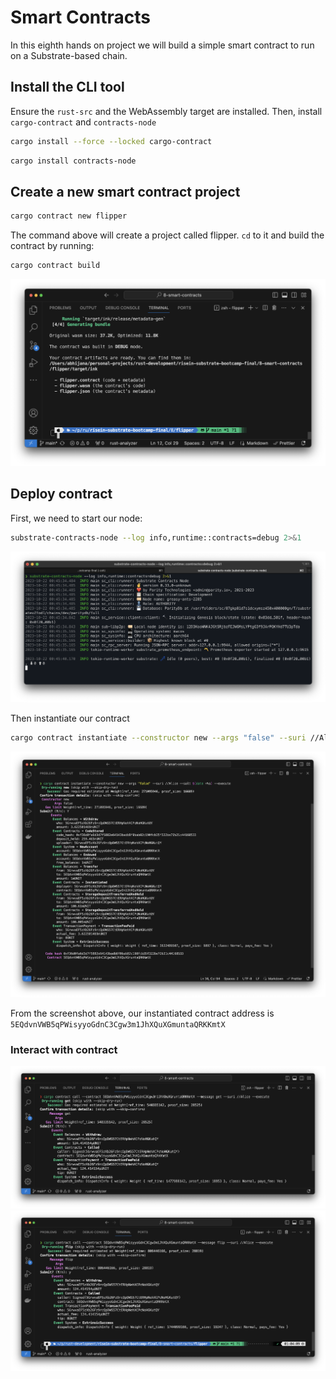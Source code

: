 # Smart Contracts
In this eighth hands on project we will build a simple smart contract to run on a Substrate-based chain.

## Install the CLI tool

Ensure the `rust-src` and the WebAssembly target are installed. Then, install `cargo-contract` and `contracts-node `
```bash
cargo install --force --locked cargo-contract
```

```bash
cargo install contracts-node
```

## Create a new smart contract project
```bash
cargo contract new flipper
```
The command above will create a project called flipper. `cd` to it and build the contract by running:
```bash
cargo contract build
```
![Alt text](_screenshots/ss1.png)


## Deploy contract

First, we need to start our node:

```bash
substrate-contracts-node --log info,runtime::contracts=debug 2>&1
```

![Alt text](_screenshots/ss2.png)

Then instantiate our contract
```bash
cargo contract instantiate --constructor new --args "false" --suri //Alice --salt $(date +%s) --execute
```

![Alt text](_screenshots/ss3.png)

From the screenshot above, our instantiated contract address is `5EQdvnVWB5qPWisyyoGdnC3Cgw3m1JhXQuXGmuntaQRKKmtX`

### Interact with contract

![Alt text](_screenshots/ss4.png)
![Alt text](_screenshots/ss5.png)
